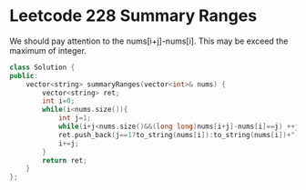 # Leetcode 228 Summary Ranges

We should pay attention to the nums[i+j]-nums[i]. This may be exceed the maximum of integer.
```cpp
class Solution {
public:
    vector<string> summaryRanges(vector<int>& nums) {
        vector<string> ret;
        int i=0;
        while(i<nums.size()){
            int j=1;
            while(i+j<nums.size()&&(long long)nums[i+j]-nums[i]==j) ++j;
            ret.push_back(j==1?to_string(nums[i]):to_string(nums[i])+"->"+to_string(nums[i+j-1]));
            i+=j;
        }
        return ret;
    }
};
```

